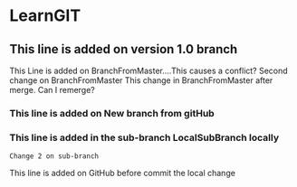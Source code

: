 # LearnGIT

## This line is added on version 1.0 branch

This Line is added on BranchFromMaster....This causes a conflict?
Second change on BranchFromMaster
This change in BranchFromMaster after merge. Can I remerge?

### This line is added on New branch from gitHub

### This line is added in the sub-branch LocalSubBranch locally

    Change 2 on sub-branch
This line is added on GitHub before commit the local change

